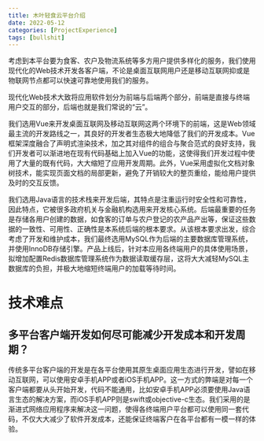 ```yaml
---
title: 木叶轻食云平台介绍
date: 2022-05-12
categories: [ProjectExperience]
tags: [bullshit]
---
```


考虑到本平台要为食客、农户及物流系统等多方用户提供多样化的服务，我们使用现代化的Web技术开发各客户端，不论是桌面互联网用户还是移动互联网抑或是物联网节点都可以快速可靠地使用我们的服务。

现代化Web技术大致将应用软件划分为前端与后端两个部分，前端是直接与终端用户交互的部分，后端也就是我们常说的“云”。

我们选用Vue来开发桌面互联网及移动互联网这两个环境下的前端，这是Web领域最主流的开发路线之一，其良好的开发者生态极大地降低了我们的开发成本。Vue框架深度融合了声明式渲染技术，加之其对组件的组合与聚合范式的良好支持，我们开发者可以渐进地在现有代码基础上加入Vue的功能，这使得我们开发过程中使用了大量的既有代码，大大缩短了应用开发周期。此外，Vue采用虚拟化文档对象树技术，能实现页面文档的局部更新，避免了开销较大的整页重绘，能给用户提供及时的交互反馈。

我们选用Java语言的技术栈来开发后端，其特点是注重运行时安全性和可靠性，因此特点，它被很多政府机关与金融机构选用来开发核心系统。后端最重要的任务是存储各用户创建的数据，如食客的订单与农户登记的农产品产出等，保证这些数据的一致性、可用性、正确性是本系统后端的根本要求。从该根本要求出发，综合考虑了开发和维护成本，我们最终选用MySQL作为后端的主要数据库管理系统，并使用InnoDB存储引擎。产品上线后，针对本应用各终端用户的具体使用场景，拟增加配置Redis数据库管理系统作为数据读取缓存层，这将大大减轻MySQL主数据库的负担，并极大地缩短终端用户的加载等待时间。

# 技术难点

## 多平台客户端开发如何尽可能减少开发成本和开发周期？

传统多平台客户端的开发是在各平台使用其原生桌面应用生态进行开发，譬如在移动互联网，可以使用安卓手机APP或者iOS手机APP。这一方式的弊端是对每一个客户端都要从头开始开发，代码不能通用，比如安卓手机APP必须要使用Java语言生态的解决方案，而iOS手机APP则是swift或objective-c生态。我们采用的是渐进式网络应用程序来解决这一问题，使得各终端用户平台都可以使用同一套代码，不仅大大减少了软件开发成本，还能保证终端客户在各平台都有一模一样的体验。